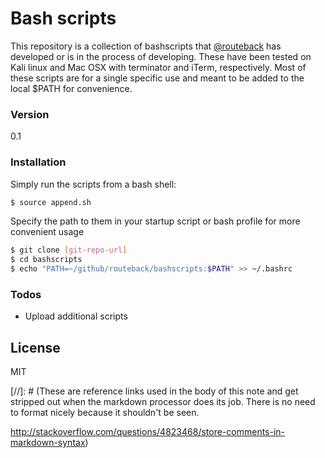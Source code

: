# Bash scripts
This repository is a collection of bashscripts that [@routeback] has developed or is in the process of developing. These have been tested on Kali linux and Mac OSX with terminator and iTerm, respectively. Most of these scripts are for a single specific use and meant to be added to the local $PATH for convenience.

### Version
0.1

### Installation
Simply run the scripts from a bash shell:
```sh
$ source append.sh
```

Specify the path to them in your startup script or bash profile for more convenient usage
```sh
$ git clone [git-repo-url]
$ cd bashscripts
$ echo "PATH=~/github/routeback/bashscripts:$PATH" >> ~/.bashrc
```

### Todos
 - Upload additional scripts

License
----
MIT

[//]: # (These are reference links used in the body of this note and get stripped out when the markdown processor does its job. There is no need to format nicely because it shouldn't be seen. 

http://stackoverflow.com/questions/4823468/store-comments-in-markdown-syntax)

   [git-repo-url]: <https://github.com/routeback/bashscripts.git>
   [@routeback]: <http://twitter.com/routeback>
